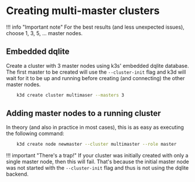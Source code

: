 # Creating multi-master clusters

!!! info "Important note"
    For the best results (and less unexpected issues), choose 1, 3, 5, ... master nodes.

## Embedded dqlite

Create a cluster with 3 master nodes using k3s' embedded dqlite database.
The first master to be created will use the `--cluster-init` flag and k3d will wait for it to be up and running before creating (and connecting) the other master nodes.

```bash
    k3d create cluster multimaser --masters 3
```

## Adding master nodes to a running cluster

In theory (and also in practice in most cases), this is as easy as executing the following command:

```bash
    k3d create node newmaster --cluster multimaster --role master
```

!!! important "There's a trap!"
    If your cluster was initially created with only a single master node, then this will fail.
    That's because the initial master node was not started with the `--cluster-init` flag and thus is not using the dqlite backend.
